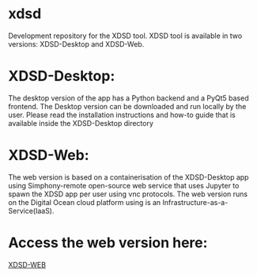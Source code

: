 # xdsd
Development repository for the XDSD tool.
XDSD tool is available in two versions: XDSD-Desktop and XDSD-Web.

# XDSD-Desktop: 
The desktop version of the app has a Python backend and a PyQt5 based frontend. The Desktop version can be downloaded and run locally by the user. Please read the installation instructions and how-to guide that is available inside the XDSD-Desktop directory
# XDSD-Web: 
The web version is based on a containerisation of the XDSD-Desktop app using Simphony-remote open-source web service that uses Jupyter to spawn the XDSD app per user using vnc protocols. The web version runs on the Digital Ocean cloud platform using is an Infrastructure-as-a-Service(IaaS).
# Access the web version here:
 [XDSD-WEB](https://www.xdsd-web.org)   